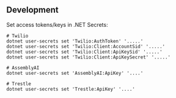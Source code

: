 
## Development 

Set access tokens/keys in .NET Secrets:
```
# Twilio
dotnet user-secrets set 'Twilio:AuthToken' '.....'
dotnet user-secrets set 'Twilio:Client:AccountSid' '.....'
dotnet user-secrets set 'Twilio:Client:ApiKeySid' '.....'
dotnet user-secrets set 'Twilio:Client:ApiKeySecret' '.....'

# AssemblyAI
dotnet user-secrets set 'AssemblyAI:ApiKey' '....'

# Trestle
dotnet user-secrets set 'Trestle:ApiKey' '....'
```
